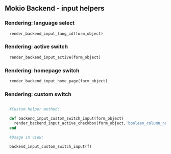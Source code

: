 ## Mokio Backend  - input helpers
  ### Rendering: language select
  ```ruby
    render_backend_input_lang_id(form_object)
  ```
  ### Rendering: active switch
  ```ruby
    render_backend_input_active(form_object)
  ```
  ### Rendering: homepage switch
  ```ruby
    render_backend_input_home_page(form_object)
  ```
  ### Rendering: custom switch
  ```ruby

    #Custom helper method:

    def backend_input_custom_switch_input(form_object)
      render_backend_input_active_checkbox(form_object,'boolean_column_name')
    end

    #Usage in view:

    backend_input_custom_switch_input(f)
  ```
